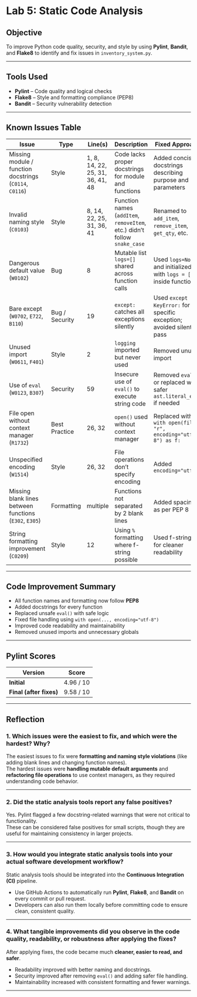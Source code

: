 #  Lab 5: Static Code Analysis

##  Objective
To improve Python code quality, security, and style by using **Pylint**, **Bandit**, and **Flake8** to identify and fix issues in `inventory_system.py`.

---

##  Tools Used
- **Pylint** – Code quality and logical checks  
- **Flake8** – Style and formatting compliance (PEP8)  
- **Bandit** – Security vulnerability detection  

---

##  Known Issues Table

| Issue | Type | Line(s) | Description | Fixed Approach |
|--------|------|---------|--------------|----------------|
| Missing module / function docstrings (`C0114`, `C0116`) | Style | 1, 8, 14, 22, 25, 31, 36, 41, 48 | Code lacks proper docstrings for module and functions | Added concise docstrings describing purpose and parameters |
| Invalid naming style (`C0103`) | Style | 8, 14, 22, 25, 31, 36, 41 | Function names (`addItem`, `removeItem`, etc.) didn’t follow `snake_case` | Renamed to `add_item`, `remove_item`, `get_qty`, etc. |
| Dangerous default value (`W0102`) | Bug | 8 | Mutable list `logs=[]` shared across function calls | Used `logs=None` and initialized with `logs = []` inside function |
| Bare except (`W0702`, `E722`, `B110`) | Bug / Security | 19 | `except:` catches all exceptions silently | Used `except KeyError:` for specific exception; avoided silent pass |
| Unused import (`W0611`, `F401`) | Style | 2 | `logging` imported but never used | Removed unused import |
| Use of `eval` (`W0123`, `B307`) | Security | 59 | Insecure use of `eval()` to execute string code | Removed `eval()` or replaced with safer `ast.literal_eval` if needed |
| File open without context manager (`R1732`) | Best Practice | 26, 32 | `open()` used without context manager | Replaced with `with open(file, "r", encoding="utf-8") as f:` |
| Unspecified encoding (`W1514`) | Style | 26, 32 | File operations don’t specify encoding | Added `encoding="utf-8"` |
| Missing blank lines between functions (`E302`, `E305`) | Formatting | multiple | Functions not separated by 2 blank lines | Added spacing as per PEP 8 |
| String formatting improvement (`C0209`) | Style | 12 | Using `%` formatting where f-string possible | Used f-strings for cleaner readability |

---

##  Code Improvement Summary
- All function names and formatting now follow **PEP8**  
- Added docstrings for every function  
- Replaced unsafe `eval()` with safe logic  
- Fixed file handling using `with open(..., encoding="utf-8")`  
- Improved code readability and maintainability  
- Removed unused imports and unnecessary globals  

---

##  Pylint Scores

| Version | Score |
|----------|--------|
| **Initial** | 4.96 / 10 |
| **Final (after fixes)** | 9.58 / 10 |

---

##  Reflection

### 1. Which issues were the easiest to fix, and which were the hardest? Why?
The easiest issues to fix were **formatting and naming style violations** (like adding blank lines and changing function names).  
The hardest issues were **handling mutable default arguments** and **refactoring file operations** to use context managers, as they required understanding code behavior.

---

### 2. Did the static analysis tools report any false positives?
Yes. Pylint flagged a few docstring-related warnings that were not critical to functionality.  
These can be considered false positives for small scripts, though they are useful for maintaining consistency in larger projects.

---

### 3. How would you integrate static analysis tools into your actual software development workflow?
Static analysis tools should be integrated into the **Continuous Integration (CI)** pipeline.  
- Use GitHub Actions to automatically run **Pylint**, **Flake8**, and **Bandit** on every commit or pull request.  
- Developers can also run them locally before committing code to ensure clean, consistent quality.

---

### 4. What tangible improvements did you observe in the code quality, readability, or robustness after applying the fixes?
After applying fixes, the code became much **cleaner, easier to read, and safer**.  
- Readability improved with better naming and docstrings.  
- Security improved after removing `eval()` and adding safer file handling.  
- Maintainability increased with consistent formatting and fewer warnings.

---


